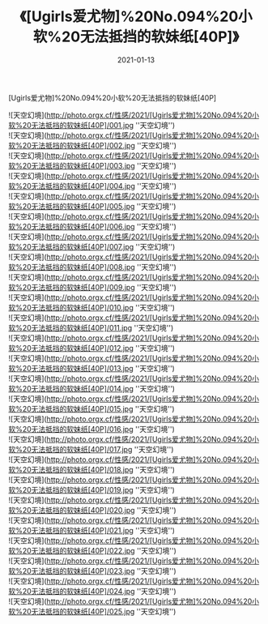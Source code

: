 ﻿---
layout: post
title: 《[Ugirls爱尤物]%20No.094%20小软%20无法抵挡的软妹纸[40P]》
date: 2021-01-13
img: http://photo.orgx.cf/性感/2021/[Ugirls爱尤物]%20No.094%20小软%20无法抵挡的软妹纸[40P]/000.jpg
tags: [美女,性感,泳衣]
---

[Ugirls爱尤物]%20No.094%20小软%20无法抵挡的软妹纸[40P]



![天空幻境](http://photo.orgx.cf/性感/2021/[Ugirls爱尤物]%20No.094%20小软%20无法抵挡的软妹纸[40P]/001.jpg ''天空幻境'')<br>
![天空幻境](http://photo.orgx.cf/性感/2021/[Ugirls爱尤物]%20No.094%20小软%20无法抵挡的软妹纸[40P]/002.jpg ''天空幻境'')<br>
![天空幻境](http://photo.orgx.cf/性感/2021/[Ugirls爱尤物]%20No.094%20小软%20无法抵挡的软妹纸[40P]/003.jpg ''天空幻境'')<br>
![天空幻境](http://photo.orgx.cf/性感/2021/[Ugirls爱尤物]%20No.094%20小软%20无法抵挡的软妹纸[40P]/004.jpg ''天空幻境'')<br>
![天空幻境](http://photo.orgx.cf/性感/2021/[Ugirls爱尤物]%20No.094%20小软%20无法抵挡的软妹纸[40P]/005.jpg ''天空幻境'')<br>
![天空幻境](http://photo.orgx.cf/性感/2021/[Ugirls爱尤物]%20No.094%20小软%20无法抵挡的软妹纸[40P]/006.jpg ''天空幻境'')<br>
![天空幻境](http://photo.orgx.cf/性感/2021/[Ugirls爱尤物]%20No.094%20小软%20无法抵挡的软妹纸[40P]/007.jpg ''天空幻境'')<br>
![天空幻境](http://photo.orgx.cf/性感/2021/[Ugirls爱尤物]%20No.094%20小软%20无法抵挡的软妹纸[40P]/008.jpg ''天空幻境'')<br>
![天空幻境](http://photo.orgx.cf/性感/2021/[Ugirls爱尤物]%20No.094%20小软%20无法抵挡的软妹纸[40P]/009.jpg ''天空幻境'')<br>
![天空幻境](http://photo.orgx.cf/性感/2021/[Ugirls爱尤物]%20No.094%20小软%20无法抵挡的软妹纸[40P]/010.jpg ''天空幻境'')<br>
![天空幻境](http://photo.orgx.cf/性感/2021/[Ugirls爱尤物]%20No.094%20小软%20无法抵挡的软妹纸[40P]/011.jpg ''天空幻境'')<br>
![天空幻境](http://photo.orgx.cf/性感/2021/[Ugirls爱尤物]%20No.094%20小软%20无法抵挡的软妹纸[40P]/012.jpg ''天空幻境'')<br>
![天空幻境](http://photo.orgx.cf/性感/2021/[Ugirls爱尤物]%20No.094%20小软%20无法抵挡的软妹纸[40P]/013.jpg ''天空幻境'')<br>
![天空幻境](http://photo.orgx.cf/性感/2021/[Ugirls爱尤物]%20No.094%20小软%20无法抵挡的软妹纸[40P]/014.jpg ''天空幻境'')<br>
![天空幻境](http://photo.orgx.cf/性感/2021/[Ugirls爱尤物]%20No.094%20小软%20无法抵挡的软妹纸[40P]/015.jpg ''天空幻境'')<br>
![天空幻境](http://photo.orgx.cf/性感/2021/[Ugirls爱尤物]%20No.094%20小软%20无法抵挡的软妹纸[40P]/016.jpg ''天空幻境'')<br>
![天空幻境](http://photo.orgx.cf/性感/2021/[Ugirls爱尤物]%20No.094%20小软%20无法抵挡的软妹纸[40P]/017.jpg ''天空幻境'')<br>
![天空幻境](http://photo.orgx.cf/性感/2021/[Ugirls爱尤物]%20No.094%20小软%20无法抵挡的软妹纸[40P]/018.jpg ''天空幻境'')<br>
![天空幻境](http://photo.orgx.cf/性感/2021/[Ugirls爱尤物]%20No.094%20小软%20无法抵挡的软妹纸[40P]/019.jpg ''天空幻境'')<br>
![天空幻境](http://photo.orgx.cf/性感/2021/[Ugirls爱尤物]%20No.094%20小软%20无法抵挡的软妹纸[40P]/020.jpg ''天空幻境'')<br>
![天空幻境](http://photo.orgx.cf/性感/2021/[Ugirls爱尤物]%20No.094%20小软%20无法抵挡的软妹纸[40P]/021.jpg ''天空幻境'')<br>
![天空幻境](http://photo.orgx.cf/性感/2021/[Ugirls爱尤物]%20No.094%20小软%20无法抵挡的软妹纸[40P]/022.jpg ''天空幻境'')<br>
![天空幻境](http://photo.orgx.cf/性感/2021/[Ugirls爱尤物]%20No.094%20小软%20无法抵挡的软妹纸[40P]/023.jpg ''天空幻境'')<br>
![天空幻境](http://photo.orgx.cf/性感/2021/[Ugirls爱尤物]%20No.094%20小软%20无法抵挡的软妹纸[40P]/024.jpg ''天空幻境'')<br>
![天空幻境](http://photo.orgx.cf/性感/2021/[Ugirls爱尤物]%20No.094%20小软%20无法抵挡的软妹纸[40P]/025.jpg ''天空幻境'')<br>